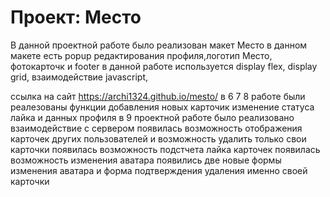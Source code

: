 # Проект: Место
В данной проектной работе было реализован макет Место
в данном макете есть popup редактирования профиля,логотип Место, фотокарточк и footer
в данной работе используется display flex, display grid, взаимодействие javascript, 

ссылка на сайт https://archi1324.github.io/mesto/
в 6 7 8 работе были реалезованы функции добавления новых карточик изменение статуса лайка и данных профиля
в 9 проектной работе было реализовано взаимодействие с сервером
появилась возможность отображения карточек других пользователей и возможность удалить только свои карточки 
появилась возможность подстчета лайка карточек 
появилась возможность изменения аватара
появились две новые формы изменения аватара и форма подтверждения удаления именно своей карточки